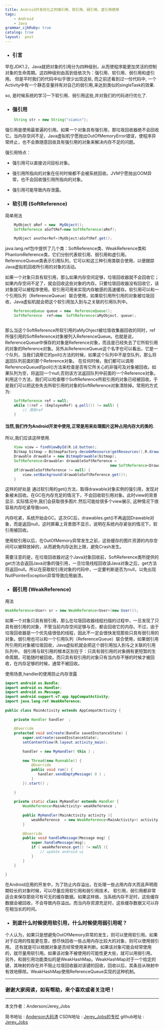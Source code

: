 ```yaml
---
title: Android开发优化之的强引用、软引用、弱引用、虚引用使用
tags: 
    - Android
    - Java
grammar_cjkRuby: true
catalog: true
layout:  post
---
```



- ### 引言

早在JDK1.2，Java就把对象的引用分为四种级别，从而使程序能更加灵活的控制对象的生命周期。这四种级别由高到低依次为：强引用、软引用、弱引用和虚引用。
但是平时我们的代码中似乎很少出现这些, 而之前还看到过一份代码中, 一个Activity中有一个静态变量持有对自己的弱引用,来达到类似的singleTask的效果.

so, 是时候系统的学习一下软引用、弱引用这些,并对我们的代码进行优化了.

- ### 强引用

``` java
	String str = new String("xiamin");
```

强引用是使用最普遍的引用。如果一个对象具有强引用，那垃圾回收器绝不会回收它。当内存空间不足，Java虚拟机宁愿抛出OutOfMemoryError错误，使程序异常终止，也不会靠随意回收具有强引用的对象来解决内存不足的问题。

强引用特点：
 - 强引用可以直接访问目标对象。 
 - 强引用所指向的对象在任何时候都不会被系统回收。JVM宁愿抛出OOM异常，也不会回收强引用所指向的对象。
 - 强引用可能导致内存泄露。


 - ### 软引用 (SoftReference)
 简单用法

```  java
	MyObject aRef = new  MyObject();
	SoftReference aSoftRef=new SoftReference(aRef);
	
	MyObject anotherRef=(MyObject)aSoftRef.get();
```

java.lang.ref包中提供了几个类：SoftReference类、WeakReference类和PhantomReference类，它们分别代表软引用、弱引用和虚引用。ReferenceQueue类表示引用队列，它可以和这三种引用类联合使用，以便跟踪Java虚拟机回收所引用的对象的活动。

如果一个对象只具有软引用，那么如果内存空间足够，垃圾回收器就不会回收它；如果内存空间不足了，就会回收这些对象的内存。只要垃圾回收器没有回收它，该对象就可以被程序使用。软引用可用来实现内存敏感的高速缓存。软引用可以和一个引用队列（ReferenceQueue）联合使用，如果软引用所引用的对象被垃圾回收，Java虚拟机就会把这个软引用加入到与之关联的引用队列中。

``` java
	ReferenceQueue queue = new  ReferenceQueue();
	SoftReference  ref=new  SoftReference(aMyObject, queue);
	
```
那么当这个SoftReference所软引用的aMyOhject被垃圾收集器回收的同时，ref所强引用的SoftReference对象被列入ReferenceQueue。也就是说，ReferenceQueue中保存的对象是Reference对象，而且是已经失去了它所软引用的对象的Reference对象。另外从ReferenceQueue这个名字也可以看出，它是一个队列，当我们调用它的poll()方法的时候，如果这个队列中不是空队列，那么将返回队列前面的那个Reference对象。
在任何时候，我们都可以调用ReferenceQueue的poll()方法来检查是否有它所关心的非强可及对象被回收。如果队列为空，将返回一个null,否则该方法返回队列中前面的一个Reference对象。利用这个方法，我们可以检查哪个SoftReference所软引用的对象已经被回收。于是我们可以把这些失去所软引用的对象的SoftReference对象清除掉。常用的方式为:

``` java
	SoftReference ref = null;
	while ((ref = (EmployeeRef) q.poll()) != null) {
		// 清除ref
	}
```
 #### 当然,我们作为Android开发中使用,正常是用来处理图片这种占用内存大的类的.
 所以,我们应该这样使用.

``` java
	View view = findViewById(R.id.button);
	Bitmap bitmap = BitmapFactory.decodeResource(getResources(),R.drawable.ic_launcher);
	Drawable drawable = new BitmapDrawable(bitmap);
	SoftReference<Drawable> drawableSoftReference = 
												new SoftReference<Drawable>(drawable);
	if(drawableSoftReference != null) {
		view.setBackground(drawableSoftReference.get());
	}
```
这样的好处是
通过软引用的get()方法，取得drawable对象实例的强引用，发现对象被未回收。在GC在内存充足的情况下，不会回收软引用对象。此时view的背景显示.
实际情况中,我们会获取很多图片.然后可能给很多个view展示, 这种情况下很容易内存吃紧导致oom,

内存吃紧，系统开始会GC。这次GC后，drawables.get()不再返回Drawable对象，而是返回null，这时屏幕上背景图不显示，说明在系统内存紧张的情况下，软引用被回收。

使用软引用以后，在OutOfMemory异常发生之前，这些缓存的图片资源的内存空间可以被释放掉的，从而避免内存达到上限，避免Crash发生。

需要注意的是，在垃圾回收器对这个Java对象回收前，SoftReference类所提供的get方法会返回Java对象的强引用，一旦垃圾线程回收该Java对象之后，get方法将返回null。所以在获取软引用对象的代码中，一定要判断是否为null，以免出现NullPointerException异常导致应用崩溃。





- ### 弱引用 (WeakReference)
用法
``` java
WeakReference<User> sr = new WeakReference<User>(new User());
```
如果一个对象只具有弱引用，那么在垃圾回收器线程扫描的过程中，一旦发现了只具有弱引用的对象，不管当前内存空间足够与否，都会回收它的内存。不过，由于垃圾回收器是一个优先级很低的线程，因此不一定会很快发现那些只具有弱引用的对象。弱引用也可以和一个引用队列（ReferenceQueue）联合使用，如果弱引用所引用的对象被垃圾回收，Java虚拟机就会把这个弱引用加入到与之关联的引用队列中。
弱引用与软引用的根本区别在于：只具有弱引用的对象拥有更短暂的生命周期，可能随时被回收。而只具有软引用的对象只有当内存不够的时候才被回收，在内存足够的时候，通常不被回收。

使用场景,handler的使用防止内存泄露
``` java
import android.os.Bundle;
import android.os.Handler;
import android.os.Message;
import android.support.v7.app.AppCompatActivity;
import java.lang.ref.WeakReference;
 
public class MainActivity extends AppCompatActivity {
 
    private Handler handler  ;
 
    @Override
    protected void onCreate(Bundle savedInstanceState) {
        super.onCreate(savedInstanceState);
        setContentView(R.layout.activity_main);
 
        handler = new MyHandler( this ) ;
 
        new Thread(new Runnable() {
            @Override
            public void run() {
               handler.sendEmptyMessage( 0 ) ;
            }
        }).start() ;
 
    }
 
    private static class MyHandler extends Handler {
        WeakReference<MainActivity> weakReference ;
 
        public MyHandler(MainActivity activity ){
            weakReference  = new WeakReference<MainActivity>( activity) ;
        }
 
        @Override
        public void handleMessage(Message msg) {
            super.handleMessage(msg);
            if ( weakReference.get() != null ){
                // update android ui
            }
        }
    }
 
}
```


在Android应用的开发中，为了防止内存溢出，在处理一些占用内存大而且声明周期较长的对象时候，可以尽量应用软引用和弱引用技术。
软引用，弱引用都非常适合来保存那些可有可无的缓存数据。如果这样做，当系统内存不足时，这些缓存数据会被回收，不会导致内存溢出。而当内存资源充足时，这些缓存数据又可以存在相当长的时间。



- ### 到底什么时候使用软引用，什么时候使用弱引用呢？
个人认为，如果只是想避免OutOfMemory异常的发生，则可以使用软引用。如果对于应用的性能更在意，想尽快回收一些占用内存比较大的对象，则可以使用弱引用。
还有就是可以根据对象是否经常使用来判断。如果该对象可能会经常使用的，就尽量用软引用。如果该对象不被使用的可能性更大些，就可以用弱引用。
另外，和弱引用功能类似的是WeakHashMap。WeakHashMap对于一个给定的键，其映射的存在并不阻止垃圾回收器对该键的回收，回收以后，其条目从映射中有效地移除。WeakHashMap使用ReferenceQueue实现的这种机制。




 ----------
 ### 谢谢大家阅读，如有帮助，来个喜欢或者关注吧！

 ----------
 本文作者：Anderson/Jerey_Jobs

 简书地址   :  [Anderson大码渣][1]
 CSDN地址   :  [Jerey_Jobs的专栏][2]
 github地址 :  [Jerey_Jobs][3]
 

  [1]: http://www.jianshu.com/users/016a5ba708a0/latest_articles
  [2]: http://blog.csdn.net/jerey_jobs
  [3]: https://github.com/Jerey-Jobs
